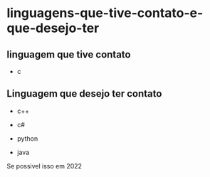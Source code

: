 # linguagens-que-tive-contato-e-que-desejo-ter

## linguagem que tive contato

- c



## Linguagem que desejo ter contato

- c++

- c#

- python

- java 

Se possivel isso em 2022 


